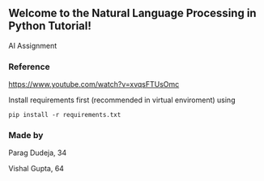 ## Welcome to the Natural Language Processing in Python Tutorial!

AI Assignment

### Reference 
https://www.youtube.com/watch?v=xvqsFTUsOmc

Install requirements first (recommended in virtual enviroment) using

```
pip install -r requirements.txt
```

### Made by

Parag Dudeja, 34

Vishal Gupta, 64
